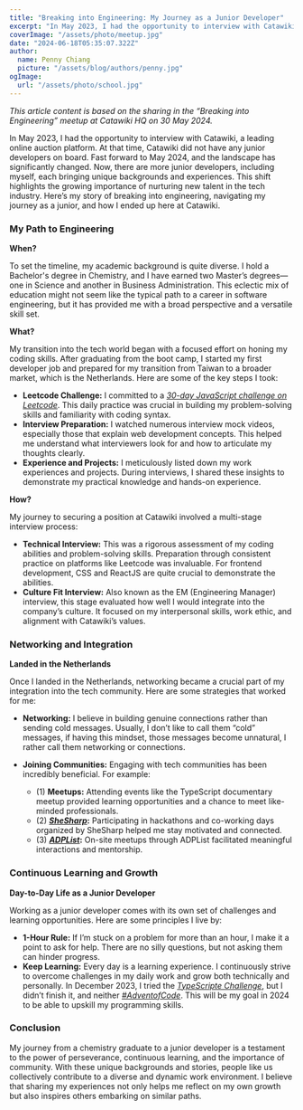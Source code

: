 ```yaml
---
title: "Breaking into Engineering: My Journey as a Junior Developer"
excerpt: "In May 2023, I had the opportunity to interview with Catawiki, a leading online auction platform. At that time, Catawiki did not have any junior developers on board. Fast forward to May 2024, and the landscape has significantly changed. Now, there are more junior developers, including myself, each bringing unique backgrounds and experiences. This shift highlights the growing importance of nurturing new talent in the tech industry. Here’s my story of breaking into engineering, navigating my journey as a junior, and how I ended up here at Catawiki."
coverImage: "/assets/photo/meetup.jpg"
date: "2024-06-18T05:35:07.322Z"
author:
  name: Penny Chiang
  picture: "/assets/blog/authors/penny.jpg"
ogImage:
  url: "/assets/photo/school.jpg"
---
```


_This article content is based on the sharing in the “Breaking into Engineering” meetup at Catawiki HQ on 30 May 2024._

In May 2023, I had the opportunity to interview with Catawiki, a leading online auction platform. At that time, Catawiki did not have any junior developers on board. Fast forward to May 2024, and the landscape has significantly changed. Now, there are more junior developers, including myself, each bringing unique backgrounds and experiences. This shift highlights the growing importance of nurturing new talent in the tech industry. Here’s my story of breaking into engineering, navigating my journey as a junior, and how I ended up here at Catawiki.

### My Path to Engineering

**When?**

To set the timeline, my academic background is quite diverse. I hold a Bachelor's degree in Chemistry, and I have earned two Master’s degrees—one in Science and another in Business Administration. This eclectic mix of education might not seem like the typical path to a career in software engineering, but it has provided me with a broad perspective and a versatile skill set.

**What?**

My transition into the tech world began with a focused effort on honing my coding skills. After graduating from the boot camp, I started my first developer job and prepared for my transition from Taiwan to a broader market, which is the Netherlands. Here are some of the key steps I took:

- **Leetcode Challenge:** I committed to a _[30-day JavaScript challenge on Leetcode](https://leetcode.com/discuss/study-guide/3458761/Open-to-Registration!-30-Days-of-LC-JavaScript-Challenge)_. This daily practice was crucial in building my problem-solving skills and familiarity with coding syntax.
- **Interview Preparation:** I watched numerous interview mock videos, especially those that explain web development concepts. This helped me understand what interviewers look for and how to articulate my thoughts clearly.
- **Experience and Projects:** I meticulously listed down my work experiences and projects. During interviews, I shared these insights to demonstrate my practical knowledge and hands-on experience.

**How?**

My journey to securing a position at Catawiki involved a multi-stage interview process:

- **Technical Interview:** This was a rigorous assessment of my coding abilities and problem-solving skills. Preparation through consistent practice on platforms like Leetcode was invaluable. For frontend development, CSS and ReactJS are quite crucial to demonstrate the abilities.
- **Culture Fit Interview:** Also known as the EM (Engineering Manager) interview, this stage evaluated how well I would integrate into the company’s culture. It focused on my interpersonal skills, work ethic, and alignment with Catawiki’s values.

### Networking and Integration

**Landed in the Netherlands**

Once I landed in the Netherlands, networking became a crucial part of my integration into the tech community. Here are some strategies that worked for me:

- **Networking:** I believe in building genuine connections rather than sending cold messages. Usually, I don’t like to call them “cold” messages, if having this mindset, those messages become unnatural, I rather call them networking or connections.

- **Joining Communities:** Engaging with tech communities has been incredibly beneficial. For example:
  - (1) **Meetups:** Attending events like the TypeScript documentary meetup provided learning opportunities and a chance to meet like-minded professionals.
  - (2) **_[SheSharp](https://www.shesharp.co/)_:** Participating in hackathons and co-working days organized by SheSharp helped me stay motivated and connected.
  - (3) **_[ADPList](https://adplist.org)_:** On-site meetups through ADPList facilitated meaningful interactions and mentorship.

### Continuous Learning and Growth

**Day-to-Day Life as a Junior Developer**

Working as a junior developer comes with its own set of challenges and learning opportunities. Here are some principles I live by:

- **1-Hour Rule:** If I’m stuck on a problem for more than an hour, I make it a point to ask for help. There are no silly questions, but not asking them can hinder progress.
- **Keep Learning:** Every day is a learning experience. I continuously strive to overcome challenges in my daily work and grow both technically and personally. In December 2023, I tried the _[TypeScripte Challenge](https://typehero.dev/)_, but I didn’t finish it, and neither _[#AdventofCode](https://adventofcode.com/)_. This will be my goal in 2024 to be able to upskill my programming skills.

### Conclusion

My journey from a chemistry graduate to a junior developer is a testament to the power of perseverance, continuous learning, and the importance of community. With these unique backgrounds and stories, people like us collectively contribute to a diverse and dynamic work environment. I believe that sharing my experiences not only helps me reflect on my own growth but also inspires others embarking on similar paths.
